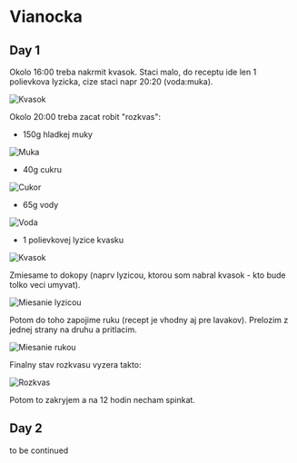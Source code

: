 # Vianocka

## Day 1

Okolo 16:00 treba nakrmit kvasok. Staci malo, do receptu ide len 1 polievkova lyzicka, cize staci napr 20:20 (voda:muka).

![Kvasok](vianocka_1.jpg)

Okolo 20:00 treba zacat robit "rozkvas":

* 150g hladkej muky

![Muka](vianocka_2.jpg)

* 40g cukru

![Cukor](vianocka_3.jpg)

* 65g vody

![Voda](vianocka_4.jpg)

* 1 polievkovej lyzice kvasku

![Kvasok](vianocka_5.jpg)

Zmiesame to dokopy (naprv lyzicou, ktorou som nabral kvasok - kto bude tolko veci umyvat).

![Miesanie lyzicou](vianocka_6.jpg)

Potom do toho zapojime ruku (recept je vhodny aj pre lavakov). Prelozim z jednej strany na druhu a pritlacim.

![Miesanie rukou](vianocka_7.jpg)

Finalny stav rozkvasu vyzera takto:

![Rozkvas](vianocka_8.jpg)

Potom to zakryjem a na 12 hodin necham spinkat.

## Day 2

to be continued

